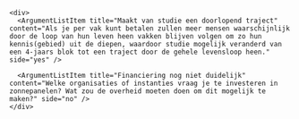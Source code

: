     <div>
      <ArgumentListItem title="Maakt van studie een doorlopend traject" content="Als je per vak kunt betalen zullen meer mensen waarschijnlijk door de loop van hun leven heen vakken blijven volgen om zo hun kennis(gebied) uit de diepen, waardoor studie mogelijk veranderd van een 4-jaars blok tot een traject door de gehele levensloop heen." side="yes" />

      <ArgumentListItem title="Financiering nog niet duidelijk" content="Welke organisaties of instanties vraag je te investeren in zonnepanelen? Wat zou de overheid moeten doen om dit mogelijk te maken?" side="no" />
    </div>
